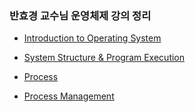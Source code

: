 ### 반효경 교수님 운영체제 강의 정리

* [Introduction to Operating System](https://ga0n.tistory.com/entry/Introduction-to-Operating-System?category=788305)

* [System Structure & Program Execution](https://ga0n.tistory.com/entry/System-Structure-Program-Execution?category=788305)
* [Process](https://ga0n.tistory.com/entry/Process?category=788305)
* [Process Management](https://ga0n.tistory.com/entry/Process-Management?category=788305)

